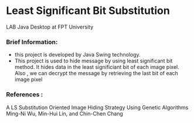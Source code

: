 # Least Significant Bit Substitution

LAB Java Desktop at FPT University

### Brief Information:
- this project is developed by Java Swing technology.
- This project is used to hide message by using least significant bit method. It hides data in the least significiant bit of each image pixel. Also , we can decrypt the message by retrieving the last bit of each image pixel 

### References :
A LS Substitution Oriented Image Hiding Strategy Using Genetic Algorithms
	Ming-Ni Wu, Min-Hui Lin, and Chin-Chen Chang
